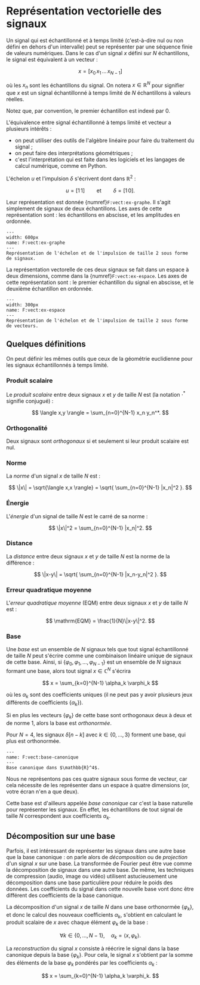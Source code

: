 # Représentation vectorielle des signaux

Un signal qui est échantillonné et à temps limité (c'est-à-dire nul ou non défini en dehors d'un intervalle)
peut se représenter par une séquence finie de valeurs numériques.
Dans le cas d'un signal $x$ défini sur $N$ échantillons, le signal est équivalent à un vecteur :

$$
  x = [ x_0 \, x_1 \, \dots \, x_{N-1} ]
$$

où les $x_n$ sont les échantillons du signal.
On notera $x\in\mathbb{R}^N$ pour signifier que $x$ est un signal échantillonné à temps limité de $N$ échantillons à valeurs réelles.

Notez que, par convention, le premier échantillon est indexé par 0.

L'équivalence entre signal échantillonné à temps limité et vecteur a plusieurs intérêts :
* on peut utiliser des outils de l'algèbre linéaire pour faire du traitement du signal ;
* on peut faire des interprétations géométriques ;
* c'est l'interprétation qui est faite dans les logiciels et les langages de calcul numérique, comme en Python.

<div class="example">

L'échelon $u$ et l'impulsion $\delta$ s'écrivent dont dans $\mathbb{R}^2$ :

$$
  u = [ 1 \, 1]
  \qquad\text{et}\qquad
  \delta = [1 \, 0].
$$

Leur représentation est donnée {numref}`F:vect:ex-graphe`.
Il s'agit simplement de signaux de deux échantillons. 
Les axes de cette représentation sont : les échantillons en abscisse, et les amplitudes en ordonnée.

```{figure} ex-graphe.svg
---
width: 600px
name: F:vect:ex-graphe
---
Représentation de l'échelon et de l'impulsion de taille 2 sous forme de signaux.
```

La représentation vectorelle de ces deux signaux se fait dans un espace à deux dimensions, comme dans la {numref}`F:vect:ex-espace`.
Les axes de cette représentation sont : le premier échantillon du signal en abscisse, et le deuxième échantillon en ordonnée.

```{figure} ex-espace.svg
---
width: 300px
name: F:vect:ex-espace
---
Représentation de l'échelon et de l'impulsion de taille 2 sous forme de vecteurs.
```
    
</div>

## Quelques définitions

On peut définir les mêmes outils que ceux de la géométrie euclidienne pour les signaux échantillonnés à temps limité.


### Produit scalaire

Le _produit scalaire_ entre deux signaux $x$ et $y$ de taille $N$ est (la notation $\cdot^*$ signifie conjugué) :

$$
  \langle x,y \rangle = \sum_{n=0}^{N-1} x_n y_n^*.
$$

### Orthogonalité

Deux signaux sont _orthogonaux_ si et seulement si leur produit scalaire est nul.

### Norme

La _norme_ d'un signal $x$ de taille $N$ est :

$$
  \|x\| = \sqrt{\langle x,x \rangle} = \sqrt{ \sum_{n=0}^{N-1} |x_n|^2 }.
$$

### Énergie

L'_énergie_ d'un signal de taille $N$ est le carré de sa norme :

$$
  \|x\|^2 = \sum_{n=0}^{N-1} |x_n|^2.
$$

### Distance

La _distance_ entre deux signaux $x$ et $y$ de taille $N$ est la norme de la différence :

$$
  \|x-y\| = \sqrt{ \sum_{n=0}^{N-1} |x_n-y_n|^2 }.
$$

### Erreur quadratique moyenne

L'_erreur quadratique moyenne_ (EQM) entre deux signaux $x$ et $y$ de taille $N$ est :

$$
  \mathrm{EQM} = \frac{1}{N}\|x-y\|^2.
$$

### Base

Une _base_ est un ensemble de $N$ signaux tels que tout signal échantillonné de taille $N$ peut s'écrire comme une combinaison linéaire unique de signaux de cette base. Ainsi, si $\{\varphi_0,\, \varphi_1,\, \dots,\, \varphi_{N-1}\}$ est un ensemble de $N$ signaux formant une base, alors tout signal $x\in\mathbb{C}^N$ s'écrira

$$
  x = \sum_{k=0}^{N-1} \alpha_k \varphi_k
$$

où les $\alpha_k$ sont des coefficients uniques (il ne peut pas y avoir plusieurs jeux différents de coefficients $\{\alpha_k\}$).

Si en plus les vecteurs $\{\varphi_k\}$ de cette base sont orthogonaux deux à deux et de norme 1, alors la base est _orthonormée_.

<div class="example">

Pour $N=4$, les signaux $\delta[n-k]$ avec $k\in\{0,\dots,3\}$ forment une base, qui plus est orthonormée.

```{figure} base-canonique.svg
---
name: F:vect:base-canonique
---
Base canonique dans $\mathbb{R}^4$.
```

Nous ne représentons pas ces quatre signaux sous forme de vecteur, car cela nécessite de les représenter dans un espace à quatre dimensions (or, votre écran n'en a que deux).

Cette base est d'ailleurs appelée _base canonique_ car c'est la base naturelle pour représenter les signaux. En effet, les échantillons de tout signal de taille $N$ correspondent aux coefficients $\alpha_k$.
    
</div>

## Décomposition sur une base

Parfois, il est intéressant de représenter les signaux dans une autre base que la base canonique : on parle alors de _décomposition_ ou de _projection_ d'un signal $x$ sur une base.
La transformée de Fourier peut être vue comme la décomposition de signaux dans une autre base.
De même, les techniques de compression (audio, image ou vidéo) utilisent astucieusement une décomposition dans une base particulière pour réduire le poids des données.
Les coefficients du signal dans cette nouvelle base vont donc être différent des coefficients de la base canonique.

La décomposition d'un signal $x$ de taille $N$ dans une base orthonormée $\{\varphi_k\}$, et donc le calcul des nouveaux coefficients $\alpha_k$, s'obtient en calculant le produit scalaire de $x$ avec chaque élément $\varphi_k$ de la base :

$$
  \forall k \in \{0,\dots,N-1\},\quad
  \alpha_k = \langle x, \varphi_k \rangle.
$$

La _reconstruction_ du signal $x$ consiste à réécrire le signal dans la base canonique depuis la base $\{\varphi_k\}$. Pour cela, le signal $x$ s'obtient par la somme des éléments de la base $\varphi_k$ pondérés par les coefficients $\alpha_k$ :

$$
  x = \sum_{k=0}^{N-1} \alpha_k \varphi_k.
$$